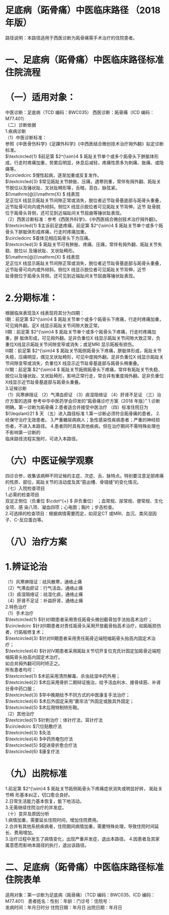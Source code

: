 # 足底病（跖骨痛）中医临床路径 （2018年版）  
路径说明：本路径适用于西医诊断为跖骨痛需手术治疗的住院患者。  
# 一、足底病（跖骨痛）中医临床路径标准住院流程  
# （一）适用对象：  
中医诊断：足底病（TCD 编码：BWC035） 西医诊断：跖骨痛（ICD 编码：M77.401）  
（二）诊断依据  
1.疾病诊断  
（1）中医诊断标准：  
参照《中医骨伤科学》《足踝外科学》《中西医结合微创技术治疗拇外翻》拟定诊断标准。  
$\textcircled{1} $前足第 $2^{\sim}4 $ 跖趾关节单个或多个跖骨头下胼胝体形成，行走时疼痛加重，劳累后明显，休息后减轻，疼痛性质多为刺痛、胀痛、或隐痛等。  
$\circledcirc $慢性起病，逐渐加重或反复发作。  
$\textcircled{3} $常见跖趾关节肿胀、压痛，遇寒则重，常伴有拇外翻、跖趾关节脱位以及锤状趾、叉状趾畸形等，舌暗，苔白，脉弦紧。  
$(\mathrm{@})\mathrm{X} $  线表现  
足正位X 线显示跖趾关节间隙正常或消失，脱位者近节趾骨基底部与跖骨头重叠，近节趾骨可向内或外倾斜。侧位X 线显示脱位者可见跖趾关节背伸，近节 趾骨脱位于跖骨头背侧，还可见到近端趾间关节屈曲等锤状趾表现。  
（2）西医诊断标准：参考《西医外科学》、《中西医结合微创技术治疗拇外翻》。 $\textcircled{1} $主诉前足底疼痛，前足第 $2^{\sim}4 $ 跖趾关节单个或多个跖骨头下胼胝体形成疼痛，行走时疼痛加重。  
$\circledcirc $查体见相应跖骨头下方压痛。  
$\textcircled{3} $ 跖趾关节可有肿胀、疼痛、压痛，常伴有拇外翻、跖趾关节失稳、脱位以 及锤状趾、叉状趾畸形。  
$(\mathrm{@})\mathrm{X} $  线表现  
足正位X 线显示跖趾关节间隙正常或消失，脱位者近节趾骨基底部与跖骨头重叠，近节趾骨可向内或外倾斜。侧位X 线显示脱位者可见跖趾关节背伸，近节  
趾骨脱位于跖骨头背侧，还可见到近端趾间关节屈曲等锤状趾表现。  
# 2.分期标准：  
根据临床表现及X 线表现将其分为四期：  
Ⅰ期：前足第 $2^{\sim}4 $ 跖趾关节单个或多个跖骨头下疼痛，行走时疼痛加重，可见拇外翻。足X 线显示跖趾关节间隙大致正常。  
Ⅱ期：前足第 $2^{\sim}4 $  跖趾关节单个或多个跖骨头下疼痛，行走时疼痛加重，胼 胝体形成，可见拇外翻。足非负重位X 线显示跖趾关节间隙大致正常，负重位X线显示跖趾关节间隙变窄或消失；或足MRI 显示跖板有损伤。  
Ⅲ期：前足第 $2^{\sim}4 $ 跖趾关节跖侧跖骨头下疼痛，胼胝体形成，跖趾关节失稳，压痛明显，偶见叉状趾畸形，可见中度拇外翻。足非负重位X 线显示跖趾关节间隙变窄或消失，负重位X 线显示近节趾骨基底部与跖骨头稍重叠。  
Ⅳ期：前足第 $2^{\sim}4 $ 跖趾关节跖侧跖骨头下疼痛，常伴有跖趾关节失稳、脱位以及锤状趾、叉状趾畸形，影响正常行走，常合并有重度拇外翻。足非负重位X线显示近节趾骨基底部与跖骨头重叠。  
3.证候诊断  
（1）风寒痹阻证 （2）气滞血瘀证 （3）痰湿阻络证 （4）肝肾不足证 （三）治疗方案的选择 参考中华中医药学会印发的“跖骨痛诊疗方案（2018 年版）” 1.诊断明确，第一诊断为跖骨痛 2.患者适合并接受中医治疗 （四）标准住院日为 ${\leqslant}21 $ 天 （五）进入路径标准 1.第一诊断必须符合跖骨痛的患者。 2.经保守治疗无效患者。 3.严重糖尿病病人；急性感染性疾病患者；严重的神经损伤者，不进入本路径。 4.患者同时具有其他疾病，但在治疗期间不需特殊处理也不影响第一诊断的  
临床路径流程实施时，可进入本路径。  
# （六）中医证候学观察  
四诊合参，收集该病种不同证候的主症、次症、舌、脉特点。特别要注意足部疼痛的性质、部位，跖趾关节的活动度及其“筋出槽、骨错缝”的变化情况。  
（七）入院检查项目  
1.必需的检查项目  
双足正侧位（负重位 $\cdot^{+} $ 非负重位） ；血常规、尿常规、便常规、生化全项、感 染八项、凝血四项；心电图；胸片；步态检查。  
2.可选择的检查项目：根据病情需要而定，如双足CT 或MRI、血沉、类风湿因子、C-反应蛋白等。  
# （八）治疗方案  
# 1.辨证论治  
（1）风寒痹阻证：祛风散寒，通络止痛  
（2）气滞血瘀证：行气活血，通络止痛  
（3）痰湿阻络证：祛湿化痰，通络止痛  
（4）肝肾不足证：补益肝肾，通络止痛  
2.特色治疗  
（1）手术治疗  
$\textcircled{1} $针对Ⅰ期患者采用责任跖骨头微创截骨加手法抬高术治疗；  
$\circledcirc $针对Ⅱ期患者对责任跖骨头采用开放截骨抬高术治疗，如跖板损伤者，行跖板修复术；  
$\textcircled{3} $针对Ⅲ期患者采用责任跖骨近端短缩跖骨头抬高内固定术治疗；  
$\textcircled{4} $针对Ⅳ期患者采用跖趾关节切开复位克氏针固定加跖骨近端短缩跖骨头抬高内固定术治疗。  
如合并拇外翻可同时矫正之。  
所有患者均可：  
$\textcircled{1} $术前采用清热解毒、杀虫祛湿中药外用；  
$\textcircled{2} $术后采用骨折二期辩证施治，给予活血利水、接骨续筋、补肾壮骨中药口服；  
$\textcircled{3} $早中晚期给予不同方式的中医康复手法治疗；  
$\textcircled{4} $术后外固定采用“裹帘法”外固定或肢具外固定；  
$\textcircled{5} $术后用特制矫形鞋。  
（2）其他治疗  
$\textcircled{1} $针刺治疗：体针疗法，耳针疗法  
$\circledcirc $穴位贴敷疗法  
$\textcircled{3} $灸法  
$\textcircled{4} $中药热奄包疗法  
$\textcircled{5} $促进骨折愈合疗法  
$\textcircled{6} $康复疗法  
# （九）出院标准  
1.前足第 $2^{\sim}4 $  跖趾关节跖侧跖骨头下疼痛症状消失或明显好转， 跖趾关节畸 形基本纠正，切口愈合良好。  
2.日常生活能力基本恢复，能下地活动。  
3.无需继续住院治疗的并发症。  
（十）变异及原因分析  
1.病情加重，需要延长住院时间，增加住院费用。  
2.合并有其他系统疾病者，住院期间病情加重，需要特殊处理，导致住院时间延长、费用增加。  
3.治疗过程中发生了病情变化，出现严重并发症，退出本路径。 4.因患者及其家属意愿而影响本路径的执行，退出该路径。  
# 二、足底病（跖骨痛）中医临床路径标准住院表单  
适用对象：第一诊断为足底病（跖骨痛）（TCD 编码：BWC035、ICD 编码：M77.401） 患者姓名：性别：年龄：门诊号：住院号：  
发病时间：年月日时分  住院日期：年月日 出院日期：年月日  